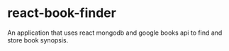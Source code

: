 # react-book-finder
An application that uses react mongodb and google books api to find and store book synopsis.
